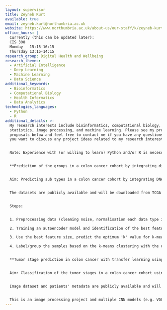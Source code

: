 ```yaml
---
layout: supervisor
title: Zeyneb Kurt
available: true
email: zeyneb.kurt@northumbria.ac.uk
website: https://www.northumbria.ac.uk/about-us/our-staff/k/zeyneb-kurt/
office_hours: |
  Currently (this can be updated later):
  CIS 308
  Monday   15:15-16:15
  Thursday 13:15-14:15
research_group: Digital Health and Wellbeing
research_themes:
  - Artificial Intelligence
  - Deep Learning
  - Machine Learning
  - Data Science
additional_keywords:
  - Bioinformatics
  - Computational Biology
  - Health Informatics
  - Data Analytics
technologies_languages:
  - Python
  - R
additional_details: >-
  My research interests include bioinformatics, computational biology,
  statistics, image processing, and machine learning. Please see my project
  proposals below and feel free to contact me if you have any questions or if
  you want to discuss any project ideas related to my research interests. 


  Note: Experience with (or willing to learn) Python and/or R is necessary 


  **Prediction of the groups in a colon cancer cohort by integrating different types of big biological datasets**


  Aim: Predicting sub types in a colon cancer cohort by integrating DNA methylation, miRNA, and mRNA expression data collected from the same set of patients. 


  The datasets are publicly available and will be downloaded from TCGA portal (TCGA- Assembler R package can be used).


  Steps:


  1. Preprocessing data (cleaning noise, normalisation each data type individually, then combining them all, and applying a unit scale \[e.g. L2] transform) 

  2. Training an autoencoder model and identification of the best feature size (dimension can be reduced gradually, e.g. {500, 400, 300, 200, 100} ).

  3. Use the best feature size, predict the optimum 'k' value for k-means clustering among 2<=k<=10 (e.g. elbow method or silhouette index can be used)

  4. Label/group the samples based on the k-means clustering with the optimal 'k' value and compare the overall survival of the sub-populations using the ‘Kaplan-Meier’ estimator.


  **Tumor stage prediction in colon cancer with transfer learning using pathological tissue images**


  Aim: Classification of the tumor stages in a colon cancer cohort using Hematoxylin and eosin (H&E)-stained pathological tissue images. 


  Image dataset and patients' metadata are publicly available and will be downloaded from TCGA portal. Tumor stage info (and the other relevant clinical and demographics data) of each patient is available in the metadata.


  This is an image processing project and multiple CNN models (e.g. VGGXX, InceptionvXX, ResNetXX) are expected to be re-trained and compared for the tumor stage classification task.
---
```

